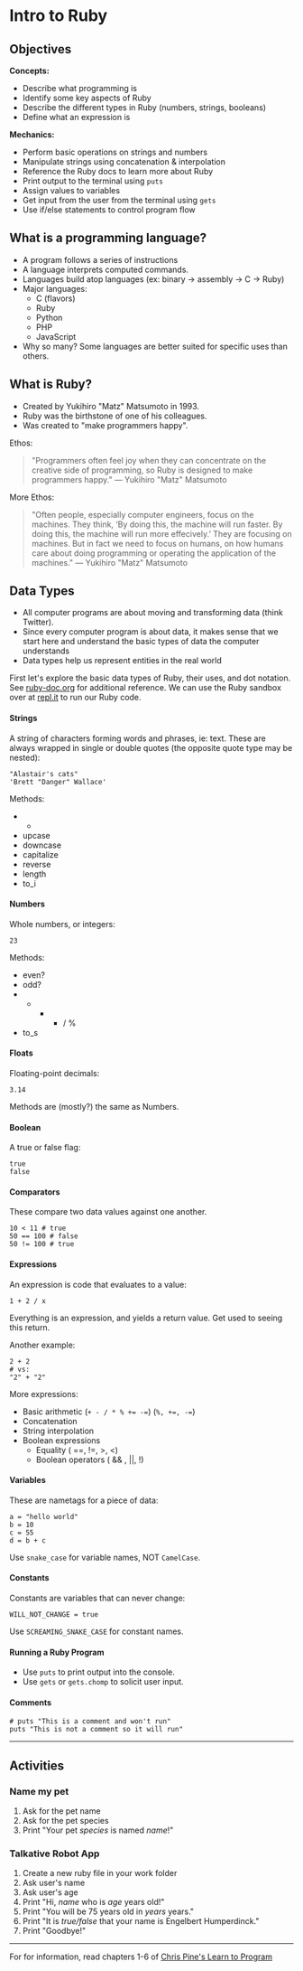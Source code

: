 # Intro to Ruby

## Objectives

**Concepts:**
- Describe what programming is
- Identify some key aspects of Ruby
- Describe the different types in Ruby (numbers, strings, booleans)
- Define what an expression is

**Mechanics:**
- Perform basic operations on strings and numbers
- Manipulate strings using concatenation & interpolation
- Reference the Ruby docs to learn more about Ruby
- Print output to the terminal using `puts`
- Assign values to variables
- Get input from the user from the terminal using `gets`
- Use if/else statements to control program flow

## What is a programming language?

- A program follows a series of instructions
- A language interprets computed commands.
- Languages build atop languages (ex: binary -> assembly -> C -> Ruby)
- Major languages:
  - C (flavors)
  - Ruby
  - Python 
  - PHP
  - JavaScript
- Why so many? Some languages are better suited for specific uses than others.

## What is Ruby?

* Created by Yukihiro "Matz" Matsumoto in 1993.
* Ruby was the birthstone of one of his colleagues.
* Was created to "make programmers happy".

Ethos:

> "Programmers often feel joy when they can concentrate on the creative side of programming, so Ruby is designed to make programmers happy." — Yukihiro "Matz" Matsumoto

More Ethos:

> "Often people, especially computer engineers, focus on the machines. They think, ‘By doing this, the machine will run faster. By doing this, the machine will run more effecively.’ They are focusing on machines. But in fact we need to focus on humans, on how humans care about doing programming or operating the application of the machines." — Yukihiro "Matz" Matsumoto 

## Data Types

* All computer programs are about moving and transforming data (think Twitter).
* Since every computer program is about data, it makes sense that we start here and understand the basic types of data the computer understands
* Data types help us represent entities in the real world

First let's explore the basic data types of Ruby, their uses, and dot notation. See [ruby-doc.org](http://ruby-doc.org) for additional reference. We can use the Ruby sandbox over at [repl.it](http://repl.it/) to run our Ruby code.

#### Strings

A string of characters forming words and phrases, ie: text. These are always wrapped in single or double quotes (the opposite quote type may be nested):

```
"Alastair's cats"
'Brett "Danger" Wallace'
```

Methods:

  - +
  - upcase
  - downcase
  - capitalize
  - reverse
  - length
  - to_i
  
#### Numbers

Whole numbers, or integers:

```
23
````

Methods:

  - even?
  - odd?
  - + - * / %
  - to_s

#### Floats

Floating-point decimals:

```
3.14
```

Methods are (mostly?) the same as Numbers.

#### Boolean

A true or false flag:

```
true
false
```

#### Comparators

These compare two data values against one another.

```
10 < 11 # true
50 == 100 # false
50 != 100 # true
``` 

#### Expressions

An expression is code that evaluates to a value:

```
1 + 2 / x
```

Everything is an expression, and yields a return value. Get used to seeing this return.

Another example:

```
2 + 2 
# vs:
"2" + "2"
```

More expressions:

* Basic arithmetic (`+ - / * % += -=`) (`%, +=, -=`)
* Concatenation
* String interpolation
* Boolean expressions
  * Equality ( ==, !=, >, <)
  * Boolean operators ( && , ||, !)

#### Variables

These are nametags for a piece of data:

```
a = "hello world"
b = 10
c = 55
d = b + c
```

Use `snake_case` for variable names, NOT `CamelCase`.

#### Constants

Constants are variables that can never change:

```
WILL_NOT_CHANGE = true
```

Use `SCREAMING_SNAKE_CASE` for constant names.

#### Running a Ruby Program
- Use `puts` to print output into the console.
- Use `gets` or `gets.chomp` to solicit user input.

#### Comments

```
# puts "This is a comment and won't run"
puts "This is not a comment so it will run"
```

---

## Activities

### Name my pet

1. Ask for the pet name
2. Ask for the pet species
3. Print "Your pet _species_ is named _name_!"

### Talkative Robot App

1. Create a new ruby file in your work folder
2. Ask user's name
3. Ask user's age
4. Print "Hi, _name_ who is _age_ years old!"
5. Print "You will be 75 years old in _years_ years."
6. Print "It is _true/false_ that your name is Engelbert Humperdinck."
7. Print "Goodbye!"

---



For for information, read chapters 1-6 of [Chris Pine's Learn to Program](https://pine.fm/LearnToProgram/)